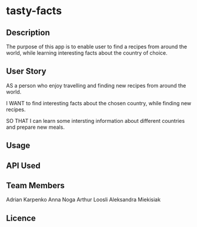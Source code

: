 # tasty-facts

## Description

The purpose of this app is to enable user to find a recipes from around the world, while
learning interesting facts about the country of choice.


## User Story
AS a person who enjoy travelling and finding new recipes from around the world.

I WANT to find interesting facts about the chosen country, while finding new recipes.

SO THAT I can learn some intersting information about different countries and prepare new meals.

## Usage

## API Used

## Team Members

Adrian Karpenko
Anna Noga
Arthur Loosli
Aleksandra Miekisiak

## Licence


